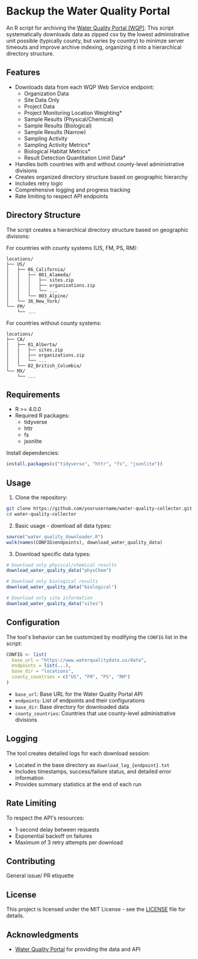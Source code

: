# Backup the Water Quality Portal

An R script for archiving  the [Water Quality Portal (WQP)](https://www.waterqualitydata.us/). This script systematically downloads data as zipped csv by the lowest administrative unit possible (typically county, but varies by country) to minimze server timeouts and improve archive indexing,  organizing it into a hierarchical directory structure.

## Features

- Downloads data from each WQP Web Service endpoint:
  - Organization Data
  - Site Data Only
  - Project Data
  - Project Monitoring Location Weighting*
  - Sample Results (Physical/Chemical)
  - Sample Results (Biological)
  - Sample Results (Narrow)
  - Sampling Activity
  - Sampling Activity Metrics*
  - Biological Habitat Metrics*
  - Result Detection Quantitation Limit Data*
- Handles both countries with and without county-level administrative divisions
- Creates organized directory structure based on geographic hierarchy
- Includes retry logic
- Comprehensive logging and progress tracking
- Rate limiting to respect API endpoints

## Directory Structure

The script creates a hierarchical directory structure based on geographic divisions:

For countries with county systems (US, FM, PS, RM):
```
locations/
├── US/
│   ├── 06_California/
│   │   ├── 001_Alameda/
│   │   │   ├── sites.zip
│   │   │   ├── organizations.zip
│   │   │   └── ...
│   │   └── 003_Alpine/
│   └── 36_New_York/
└── FM/
    └── ...
```

For countries without county systems:
```
locations/
├── CA/
│   ├── 01_Alberta/
│   │   ├── sites.zip
│   │   ├── organizations.zip
│   │   └── ...
│   └── 02_British_Columbia/
└── MX/
    └── ...
```

## Requirements

- R >= 4.0.0
- Required R packages:
  - tidyverse
  - httr
  - fs
  - jsonlite

Install dependencies:
```r
install.packages(c("tidyverse", "httr", "fs", "jsonlite"))
```

## Usage

1. Clone the repository:
```bash
git clone https://github.com/yourusername/water-quality-collector.git
cd water-quality-collector
```

2. Basic usage - download all data types:
```r
source("water_quality_downloader.R")
walk(names(CONFIG$endpoints), download_water_quality_data)
```

3. Download specific data types:
```r
# Download only physical/chemical results
download_water_quality_data("physChem")

# Download only biological results
download_water_quality_data("biological")

# Download only site information
download_water_quality_data("sites")
```

## Configuration

The tool's behavior can be customized by modifying the `CONFIG` list in the script:

```r
CONFIG <- list(
  base_url = "https://www.waterqualitydata.us/data",
  endpoints = list(...),
  base_dir = "locations",
  county_countries = c("US", "FM", "PS", "RM")
)
```

- `base_url`: Base URL for the Water Quality Portal API
- `endpoints`: List of endpoints and their configurations
- `base_dir`: Base directory for downloaded data
- `county_countries`: Countries that use county-level administrative divisions

## Logging

The tool creates detailed logs for each download session:
- Located in the base directory as `download_log_{endpoint}.txt`
- Includes timestamps, success/failure status, and detailed error information
- Provides summary statistics at the end of each run

## Rate Limiting

To respect the API's resources:
- 1-second delay between requests
- Exponential backoff on failures
- Maximum of 3 retry attempts per download

## Contributing

General issue/ PR etiquette

## License

This project is licensed under the MIT License - see the [LICENSE](LICENSE) file for details.

## Acknowledgments

- [Water Quality Portal](https://www.waterqualitydata.us/) for providing the data and API

